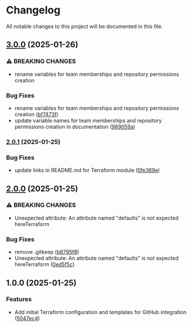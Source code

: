 # Changelog

All notable changes to this project will be documented in this file.

## [3.0.0](https://github.com/IbdaaiCloud/terraform-github-team/compare/v2.0.1...v3.0.0) (2025-01-26)


### ⚠ BREAKING CHANGES

* rename variables for team memberships and repository permissions creation

### Bug Fixes

* rename variables for team memberships and repository permissions creation ([bf7473f](https://github.com/IbdaaiCloud/terraform-github-team/commit/bf7473fefb7a455258c0f91c52c7e82214d662df))
* update variable names for team memberships and repository permissions creation in documentation ([969059a](https://github.com/IbdaaiCloud/terraform-github-team/commit/969059a71ebdadb740f92a313aa6c6474175eb23))

### [2.0.1](https://github.com/IbdaaiCloud/terraform-github-team/compare/v2.0.0...v2.0.1) (2025-01-25)


### Bug Fixes

* update links in README.md for Terraform module ([0fe369e](https://github.com/IbdaaiCloud/terraform-github-team/commit/0fe369e714be414c2a91611e88313f8122563326))

## [2.0.0](https://github.com/IbdaaiCloud/terraform-github-team/compare/v1.0.0...v2.0.0) (2025-01-25)


### ⚠ BREAKING CHANGES

* Unexpected attribute: An attribute named "defaults" is not expected hereTerraform

### Bug Fixes

* remove .gitkeep ([b6795f8](https://github.com/IbdaaiCloud/terraform-github-team/commit/b6795f849275cec0b320dfe5fb8bf5df0a50954e))
* Unexpected attribute: An attribute named "defaults" is not expected hereTerraform ([0ed5f5c](https://github.com/IbdaaiCloud/terraform-github-team/commit/0ed5f5c3323e68752785d92367815c3c22cf414c))

## 1.0.0 (2025-01-25)


### Features

* Add initial Terraform configuration and templates for GitHub integration ([5047ec4](https://github.com/IbdaaiCloud/terraform-github-team/commit/5047ec48768786ab1adc6bbaaf54390c9181974d))

